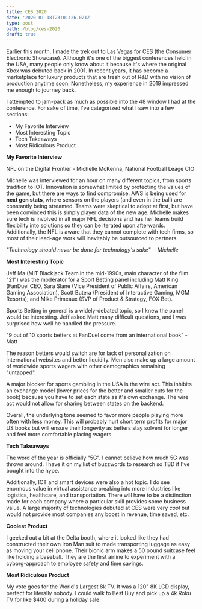 ```yaml
---
title: CES 2020
date: '2020-01-18T23:01:26.021Z'
type: post
path: /blog/ces-2020
draft: true
---
```

Earlier this month, I made the trek out to Las Vegas for CES (the Consumer Electronic Showcase). Although it's one of the biggest conferences held in the USA, many people only know about it because it's where the original Xbox was debuted back in 2001. In recent years, it has become a marketplace for luxury products that are fresh out of R&D with no vision of production anytime soon. Nonetheless, my experience in 2019 impressed me enough to journey back.

I attempted to jam-pack as much as possible into the 48 window I had at the conference. For sake of time, I've categorized what I saw into a few sections:

* My Favorite Interview
* Most Interesting Topic
* Tech Takeaways
* Most Ridiculous Product

**My Favorite Interview**

NFL on the Digital Frontier - Michelle McKenna, National Football Leage CIO

Michelle was interviewed for an hour on many different topics, from sports tradition to IOT. Innovation is somewhat limited by protecting the values of the game, but there are ways to find compromise. AWS is being used for **next gen stats**, where sensors on the players (and even in the ball) are constantly being streamed. Teams were skeptical to adopt at first, but have been convinced this is simply player data of the new age. Michelle makes sure tech is involved in all major NFL decisions and has her teams build flexibility into solutions so they can be iterated upon afterwards. Additionally, the NFL is aware that they cannot complete with tech firms, so most of their lead-age work will inevitably be outsourced to partners.

_"Technology should never be done for technology's sake"  - Michelle_

**Most Interesting Topic**

Jeff Ma (MIT Blackjack Team in the mid-1990s, main character of the film "21") was the moderator for a Sport Betting panel including Matt King (FanDuel CEO, Sara Slane (Vice President of Public Affairs, American Gaming Association), Scott Butera (President of Interactive Gaming, MGM Resorts), and Mike Primeaux (SVP of Product & Strategy, FOX Bet).

Sports Betting in general is a widely-debated topic, so I knew the panel would be interesting. Jeff asked Matt many difficult questions, and I was surprised how well he handled the pressure.

"9 out of 10 sports betters at FanDuel come from an international book" - Matt

The reason betters would switch are for lack of personalization on international websites and better liquidity. Men also make up a large amount of worldwide sports wagers with other demographics remaining  "untapped".

A major blocker for sports gambling in the USA is the wire act. This inhibits an exchange model (lower prices for the better and smaller cuts for the book) because you have to set each state as it's own exchange. The wire act would not allow for sharing between states on the backend.

Overall, the underlying tone seemed to favor more people playing more often with less money. This will probably hurt short term profits for major US books but will ensure their longevity as betters stay solvent for longer and feel more comfortable placing wagers.

**Tech Takeaways**

The word of the year is officially "5G". I cannot believe how much 5G was thrown around. I have it on my list of buzzwords to research so TBD if I've bought into the hype.

Additionally, IOT and smart devices were also a hot topic. I do see enormous value in virtual assistance breaking into more industries like logistics, healthcare, and transportation. There will have to be a distinction made for each company where a particular skill provides some business value. A large majority of technologies debuted at CES were very _cool_ but would not provide most companies any boost in revenue, time saved, etc.

**Coolest Product**

I geeked out a bit at the Delta booth, where it looked like they had constructed their own Iron Man suit to made transporting luggage as easy as moving your cell phone. Their bionic arm makes a 50 pound suitcase feel like holding a baseball. They are the first airline to experiment with a cyborg-approach to employee safety and time savings.

**Most Ridiculous Product**

My vote goes for the World's Largest 8k TV. It was a 120" 8K LCD display, perfect for literally nobody. I could walk to Best Buy and pick up a 4k Roku TV for like $400 during a holiday sale.